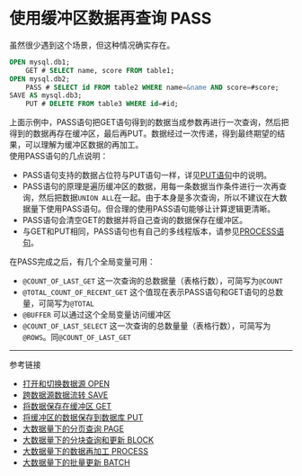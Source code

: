 # 使用缓冲区数据再查询 PASS
虽然很少遇到这个场景，但这种情况确实存在。
```sql
OPEN mysql.db1;
    GET # SELECT name, score FROM table1;
OPEN mysql.db2;
    PASS # SELECT id FROM table2 WHERE name=&name AND score=#score;
SAVE AS mysql.db3;
    PUT # DELETE FROM table3 WHERE id=#id;
```
上面示例中，PASS语句把GET语句得到的数据当成参数再进行一次查询，然后把得到的数据再存在缓冲区，最后再PUT。数据经过一次传递，得到最终期望的结果，可以理解为缓冲区数据的再加工。  
使用PASS语句的几点说明：
* PASS语句支持的数据占位符与PUT语句一样，详见[PUT语句](/pql/put.md)中的说明。
* PASS语句的原理是遍历缓冲区的数据，用每一条数据当作条件进行一次再查询，然后把数据`UNION ALL`在一起。由于本身是多次查询，所以不建议在大数据量下使用PASS语句。但合理的使用PASS语句能够让计算逻辑更清晰。
* PASS语句会清空GET的数据并将自己查询的数据保存在缓冲区。
* 与GET和PUT相同，PASS语句也有自己的多线程版本，请参见[PROCESS语句](/pql/process.md)。

在PASS完成之后，有几个全局变量可用：
* `@COUNT_OF_LAST_GET` 这一次查询的总数据量（表格行数），可简写为`@COUNT`
* `@TOTAL_COUNT_OF_RECENT_GET` 这个值现在表示PASS语句和GET语句的总数量，可简写为`@TOTAL`
* `@BUFFER` 可以通过这个全局变量访问缓冲区
* `@COUNT_OF_LAST_SELECT` 这一次查询的总数量量（表格行数），可简写为`@ROWS`。同`@COUNT_OF_LAST_GET`

---
参考链接
* [打开和切换数据源 OPEN](/pql/open.md)
* [跨数据源数据流转 SAVE](/pql/save.md)
* [将数据保存在缓冲区 GET](/pql/get.md)
* [将缓冲区的数据保存到数据库 PUT](/pql/put.md)
* [大数据量下的分页查询 PAGE](/pql/page.md)
* [大数据量下的分块查询和更新 BLOCK](/pql/block.md)
* [大数据量下的数据再加工 PROCESS](/pql/process.md)
* [大数据量下的批量更新 BATCH](/pql/batch.md)